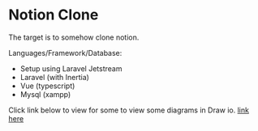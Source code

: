 # Notion Clone

The target is to somehow clone notion.

Languages/Framework/Database:
- Setup using Laravel Jetstream
- Laravel (with Inertia)
- Vue (typescript)
- Mysql (xampp)

Click link below to view for some to view some diagrams in Draw io.
[link here](https://drive.google.com/file/d/1fpNaFeAKDJuzDsRZe9ZFfEPaYHBdg0O5/view?usp=sharing)